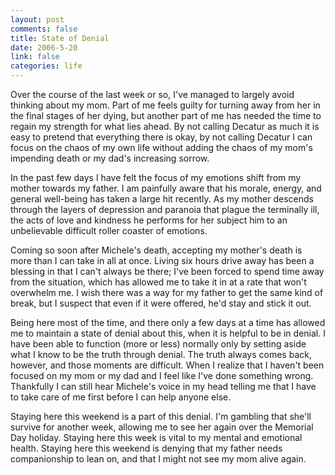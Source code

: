 ```yaml
--- 
layout: post
comments: false
title: State of Denial
date: 2006-5-20
link: false
categories: life
---
```

Over the course of the last week or so, I've managed to largely avoid thinking about my mom. Part of me feels guilty for turning away from her in the final stages of her dying, but another part of me has needed the time to regain my strength for what lies ahead. By not calling Decatur as much it is easy to pretend that everything there is okay, by not calling Decatur I can focus on the chaos of my own life without adding the chaos of my mom's impending death or my dad's increasing sorrow.

In the past few days I have felt the focus of my emotions shift from my mother towards my father. I am painfully aware that his morale, energy, and general well-being has taken a large hit recently. As my mother descends through the layers of depression and paranoia that plague the terminally ill, the acts of love and kindness he performs for her subject him to an unbelievable difficult roller coaster of emotions.

Coming so soon after Michele's death, accepting my mother's death is more than I can take in all at once. Living six hours drive away has been a blessing in that I can't always be there; I've been forced to spend time away from the situation, which has allowed me to take it in at a rate that won't overwhelm me. I wish there was a way for my father to get the same kind of break, but I suspect that even if it were offered, he'd stay and stick it out.

Being here most of the time, and there only a few days at a time has allowed me to maintain a state of denial about this, when it is helpful to be in denial. I have been able to function (more or less) normally only by setting aside what I know to be the truth through denial. The truth always comes back, however, and those moments are difficult. When I realize that I haven't been focused on my mom or my dad and I feel like I've done something wrong. Thankfully I can still hear Michele's voice in my head telling me that I have to take care of me first before I can help anyone else.

Staying here this weekend is a part of this denial. I'm gambling that she'll survive for another week, allowing me to see her again over the Memorial Day holiday. Staying here this week is vital to my mental and emotional health. Staying here this weekend is denying that my father needs companionship to lean on, and that I might not see my mom alive again.

